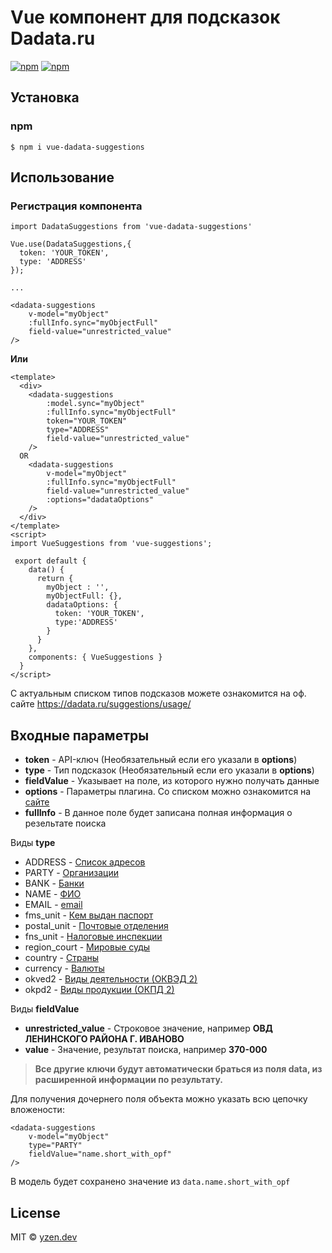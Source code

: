 # **Vue компонент для подсказок Dadata.ru**
<a href="https://npmcharts.com/compare/vue-dadata-suggestions?minimal=true" target="_blank"><img alt="npm" src="https://img.shields.io/npm/dm/vue-dadata-suggestions"></a>
<a href="https://npmcharts.com/compare/vue-dadata-suggestions?minimal=true" target="_blank"><img alt="npm" src="https://img.shields.io/npm/dt/vue-dadata-suggestions"></a>

## **Установка**
### **npm**
```
$ npm i vue-dadata-suggestions
```

## **Использование**

### **Регистрация компонента**
```
import DadataSuggestions from 'vue-dadata-suggestions'

Vue.use(DadataSuggestions,{
  token: 'YOUR_TOKEN',
  type: 'ADDRESS'
});

...

<dadata-suggestions
    v-model="myObject"
    :fullInfo.sync="myObjectFull"
    field-value="unrestricted_value"
/>
```
**Или**
```
<template>
  <div>
    <dadata-suggestions
        :model.sync="myObject"
        :fullInfo.sync="myObjectFull"
        token="YOUR_TOKEN"
        type="ADDRESS"
        field-value="unrestricted_value"
    />
  OR
    <dadata-suggestions
        v-model="myObject"
        :fullInfo.sync="myObjectFull"
        field-value="unrestricted_value"
        :options="dadataOptions"
    />
  </div>
</template>
<script>
import VueSuggestions from 'vue-suggestions';

 export default {
    data() {
      return {
        myObject : '',
        myObjectFull: {},
        dadataOptions: {
          token: 'YOUR_TOKEN', 
          type:'ADDRESS'
        }
      }
    },
    components: { VueSuggestions }
  }
</script>
```


С актуальным списком типов подсказов можете ознакомится на оф. сайте https://dadata.ru/suggestions/usage/

## Входные параметры 
* **token** - API-ключ (Необязательный если его указали в **options**)
* **type** - Тип подсказок (Необязательный если его указали в **options**)
* **fieldValue** - Указывает на поле, из которого нужно получать данные 
* **options** - Параметры плагина. Со списком можно ознакомится на [сайте](https://confluence.hflabs.ru/pages/viewpage.action?pageId=207454318)
* **fullInfo** - В данное поле будет записана полная информация о резельтате поиска

Виды **type**
* ADDRESS - [Список адресов](https://dadata.ru/suggestions/usage/address/)
* PARTY - [Организации](https://dadata.ru/suggestions/usage/bank/)
* BANK - [Банки](https://dadata.ru/suggestions/usage/bank/)
* NAME - [ФИО](https://dadata.ru/suggestions/usage/name/)
* EMAIL - [email](https://dadata.ru/suggestions/usage/email/)
* fms_unit - [Кем выдан паспорт](https://dadata.ru/suggestions/outward/fms_unit/)
* postal_unit - [Почтовые отделения](https://dadata.ru/suggestions/outward/postal_unit/)
* fns_unit - [Налоговые инспекции](https://dadata.ru/suggestions/outward/fns_unit/)
* region_court - [Мировые суды](https://dadata.ru/suggestions/outward/region_court/)
* country - [Страны](https://dadata.ru/suggestions/outward/country/)
* currency - [Валюты](https://dadata.ru/suggestions/outward/currency/)
* okved2 - [Виды деятельности (ОКВЭД 2)](https://dadata.ru/suggestions/outward/okved2/)
* okpd2 - [Виды продукции (ОКПД 2)](https://dadata.ru/suggestions/outward/okpd2/)


Виды **fieldValue**
* **unrestricted_value** - Строковое значение, например **ОВД ЛЕНИНСКОГО РАЙОНА Г. ИВАНОВО**
* **value** - Значение, результат поиска, например **370-000**

>**Все другие ключи будут автоматически браться из поля data, из расширенной информации по результату.**

Для получения дочернего поля объекта можно указать всю цепочку вложености:
```
<dadata-suggestions
    v-model="myObject"
    type="PARTY"
    fieldValue="name.short_with_opf"
/>
```
В модель будет сохранено значение из `data.name.short_with_opf` 

## License
MIT © [yzen.dev](https://github.com/yzen-dev)
